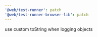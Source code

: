 ```yaml
---
'@web/test-runner': patch
'@web/test-runner-browser-lib': patch
---
```


use custom toString when logging objects
